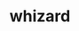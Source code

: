 ---
title: "whizard"
layout: cache
categories: [package, develop]
meta: {"compilers": ["gcc@=11.4.0"], "num_specs": 17, "num_specs_by_stack": {"hep": 17, "root": 17}, "oss": ["ubuntu22.04"], "platforms": ["linux"], "stacks": ["hep", "root"], "targets": ["x86_64_v3"], "versions": ["3.1.4"]}
spec_details: [{"compiler": "gcc@=11.4.0", "hash": "3gthdkd2mc74bvzj724l6kgljp2pr2fa", "os": "ubuntu22.04", "platform": "linux", "size": "-", "stacks": ["hep", "root"], "tarball": "https://binaries.spack.io/develop/build_cache/linux-ubuntu22.04-x86_64_v3/gcc-11.4.0/whizard-3.1.4/linux-ubuntu22.04-x86_64_v3-gcc-11.4.0-whizard-3.1.4-3gthdkd2mc74bvzj724l6kgljp2pr2fa.spack", "target": "x86_64_v3", "variants": ["build_system=autotools", "+fastjet", "+gosam", "hepmc=3", "~latex", "+lcio", "+lhapdf", "+openloops", "+openmp", "patches=c3258eb", "+pythia8"], "versions": ["3.1.4"]}, {"compiler": "gcc@=11.4.0", "hash": "4jiiz73hixzkgx3mb6icq7qm5hnre2an", "os": "ubuntu22.04", "platform": "linux", "size": "-", "stacks": ["hep", "root"], "tarball": "https://binaries.spack.io/develop/build_cache/linux-ubuntu22.04-x86_64_v3/gcc-11.4.0/whizard-3.1.4/linux-ubuntu22.04-x86_64_v3-gcc-11.4.0-whizard-3.1.4-4jiiz73hixzkgx3mb6icq7qm5hnre2an.spack", "target": "x86_64_v3", "variants": ["build_system=autotools", "+fastjet", "+gosam", "hepmc=3", "~latex", "+lcio", "+lhapdf", "+openloops", "+openmp", "patches=c3258eb", "+pythia8"], "versions": ["3.1.4"]}, {"compiler": "gcc@=11.4.0", "hash": "dbjxgkxsi36pg2j4ypxnhlwqgxlsd3j2", "os": "ubuntu22.04", "platform": "linux", "size": "-", "stacks": ["hep", "root"], "tarball": "https://binaries.spack.io/develop/build_cache/linux-ubuntu22.04-x86_64_v3/gcc-11.4.0/whizard-3.1.4/linux-ubuntu22.04-x86_64_v3-gcc-11.4.0-whizard-3.1.4-dbjxgkxsi36pg2j4ypxnhlwqgxlsd3j2.spack", "target": "x86_64_v3", "variants": ["build_system=autotools", "+fastjet", "+gosam", "hepmc=3", "~latex", "+lcio", "+lhapdf", "+openloops", "+openmp", "patches=c3258eb", "+pythia8"], "versions": ["3.1.4"]}, {"compiler": "gcc@=11.4.0", "hash": "ddt4mj47iyzisj33acdwqbszsrgse5ik", "os": "ubuntu22.04", "platform": "linux", "size": "-", "stacks": ["hep", "root"], "tarball": "https://binaries.spack.io/develop/build_cache/linux-ubuntu22.04-x86_64_v3/gcc-11.4.0/whizard-3.1.4/linux-ubuntu22.04-x86_64_v3-gcc-11.4.0-whizard-3.1.4-ddt4mj47iyzisj33acdwqbszsrgse5ik.spack", "target": "x86_64_v3", "variants": ["build_system=autotools", "+fastjet", "+gosam", "hepmc=3", "~latex", "+lcio", "+lhapdf", "+openloops", "+openmp", "patches=c3258eb", "+pythia8"], "versions": ["3.1.4"]}, {"compiler": "gcc@=11.4.0", "hash": "idxwdbhpsnkcinujizemi3qpdnh6y75a", "os": "ubuntu22.04", "platform": "linux", "size": "-", "stacks": ["hep", "root"], "tarball": "https://binaries.spack.io/develop/build_cache/linux-ubuntu22.04-x86_64_v3/gcc-11.4.0/whizard-3.1.4/linux-ubuntu22.04-x86_64_v3-gcc-11.4.0-whizard-3.1.4-idxwdbhpsnkcinujizemi3qpdnh6y75a.spack", "target": "x86_64_v3", "variants": ["build_system=autotools", "+fastjet", "+gosam", "hepmc=3", "~latex", "+lcio", "+lhapdf", "+openloops", "+openmp", "patches=c3258eb", "+pythia8"], "versions": ["3.1.4"]}, {"compiler": "gcc@=11.4.0", "hash": "ji6elhjcfti75qrd4mo4x6grqvnreqvz", "os": "ubuntu22.04", "platform": "linux", "size": "-", "stacks": ["hep", "root"], "tarball": "https://binaries.spack.io/develop/build_cache/linux-ubuntu22.04-x86_64_v3/gcc-11.4.0/whizard-3.1.4/linux-ubuntu22.04-x86_64_v3-gcc-11.4.0-whizard-3.1.4-ji6elhjcfti75qrd4mo4x6grqvnreqvz.spack", "target": "x86_64_v3", "variants": ["build_system=autotools", "+fastjet", "+gosam", "hepmc=3", "~latex", "+lcio", "+lhapdf", "+openloops", "+openmp", "patches=c3258eb", "+pythia8"], "versions": ["3.1.4"]}, {"compiler": "gcc@=11.4.0", "hash": "kgaik72tj2dxmft2dfyz5ndbfugpq244", "os": "ubuntu22.04", "platform": "linux", "size": "-", "stacks": ["hep", "root"], "tarball": "https://binaries.spack.io/develop/build_cache/linux-ubuntu22.04-x86_64_v3/gcc-11.4.0/whizard-3.1.4/linux-ubuntu22.04-x86_64_v3-gcc-11.4.0-whizard-3.1.4-kgaik72tj2dxmft2dfyz5ndbfugpq244.spack", "target": "x86_64_v3", "variants": ["build_system=autotools", "+fastjet", "+gosam", "hepmc=3", "~latex", "+lcio", "+lhapdf", "+openloops", "+openmp", "patches=c3258eb", "+pythia8"], "versions": ["3.1.4"]}, {"compiler": "gcc@=11.4.0", "hash": "klta7udk5ci3yfkpirhfwf6bc2wanqgu", "os": "ubuntu22.04", "platform": "linux", "size": "-", "stacks": ["hep", "root"], "tarball": "https://binaries.spack.io/develop/build_cache/linux-ubuntu22.04-x86_64_v3/gcc-11.4.0/whizard-3.1.4/linux-ubuntu22.04-x86_64_v3-gcc-11.4.0-whizard-3.1.4-klta7udk5ci3yfkpirhfwf6bc2wanqgu.spack", "target": "x86_64_v3", "variants": ["build_system=autotools", "+fastjet", "+gosam", "hepmc=3", "~latex", "+lcio", "+lhapdf", "+openloops", "+openmp", "patches=c3258eb", "+pythia8"], "versions": ["3.1.4"]}, {"compiler": "gcc@=11.4.0", "hash": "loqbykq7vpojvgmbbcplfj3ujnxdzdko", "os": "ubuntu22.04", "platform": "linux", "size": "-", "stacks": ["hep", "root"], "tarball": "https://binaries.spack.io/develop/build_cache/linux-ubuntu22.04-x86_64_v3/gcc-11.4.0/whizard-3.1.4/linux-ubuntu22.04-x86_64_v3-gcc-11.4.0-whizard-3.1.4-loqbykq7vpojvgmbbcplfj3ujnxdzdko.spack", "target": "x86_64_v3", "variants": ["build_system=autotools", "+fastjet", "+gosam", "hepmc=3", "~latex", "+lcio", "+lhapdf", "+openloops", "+openmp", "patches=c3258eb", "+pythia8"], "versions": ["3.1.4"]}, {"compiler": "gcc@=11.4.0", "hash": "mpuevesnprsnqqxyc5wrs5tvks4e7jzu", "os": "ubuntu22.04", "platform": "linux", "size": "-", "stacks": ["hep", "root"], "tarball": "https://binaries.spack.io/develop/build_cache/linux-ubuntu22.04-x86_64_v3/gcc-11.4.0/whizard-3.1.4/linux-ubuntu22.04-x86_64_v3-gcc-11.4.0-whizard-3.1.4-mpuevesnprsnqqxyc5wrs5tvks4e7jzu.spack", "target": "x86_64_v3", "variants": ["build_system=autotools", "+fastjet", "+gosam", "hepmc=3", "~latex", "+lcio", "+lhapdf", "+openloops", "+openmp", "patches=c3258eb", "+pythia8"], "versions": ["3.1.4"]}, {"compiler": "gcc@=11.4.0", "hash": "p2pfyyomr6qznjswgv27gcj72jkoq774", "os": "ubuntu22.04", "platform": "linux", "size": "-", "stacks": ["hep", "root"], "tarball": "https://binaries.spack.io/develop/build_cache/linux-ubuntu22.04-x86_64_v3/gcc-11.4.0/whizard-3.1.4/linux-ubuntu22.04-x86_64_v3-gcc-11.4.0-whizard-3.1.4-p2pfyyomr6qznjswgv27gcj72jkoq774.spack", "target": "x86_64_v3", "variants": ["build_system=autotools", "+fastjet", "+gosam", "hepmc=3", "~latex", "+lcio", "+lhapdf", "+openloops", "+openmp", "patches=c3258eb", "+pythia8"], "versions": ["3.1.4"]}, {"compiler": "gcc@=11.4.0", "hash": "puetvutjimkuqe72o4zy4dt6dskefqbf", "os": "ubuntu22.04", "platform": "linux", "size": "-", "stacks": ["hep", "root"], "tarball": "https://binaries.spack.io/develop/build_cache/linux-ubuntu22.04-x86_64_v3/gcc-11.4.0/whizard-3.1.4/linux-ubuntu22.04-x86_64_v3-gcc-11.4.0-whizard-3.1.4-puetvutjimkuqe72o4zy4dt6dskefqbf.spack", "target": "x86_64_v3", "variants": ["build_system=autotools", "+fastjet", "+gosam", "hepmc=3", "~latex", "+lcio", "+lhapdf", "+openloops", "+openmp", "patches=c3258eb", "+pythia8"], "versions": ["3.1.4"]}, {"compiler": "gcc@=11.4.0", "hash": "r3ae6pswk54u2ycsyvmlufan4u3ncpch", "os": "ubuntu22.04", "platform": "linux", "size": "-", "stacks": ["hep", "root"], "tarball": "https://binaries.spack.io/develop/build_cache/linux-ubuntu22.04-x86_64_v3/gcc-11.4.0/whizard-3.1.4/linux-ubuntu22.04-x86_64_v3-gcc-11.4.0-whizard-3.1.4-r3ae6pswk54u2ycsyvmlufan4u3ncpch.spack", "target": "x86_64_v3", "variants": ["build_system=autotools", "+fastjet", "+gosam", "hepmc=3", "~latex", "+lcio", "+lhapdf", "+openloops", "+openmp", "patches=c3258eb", "+pythia8"], "versions": ["3.1.4"]}, {"compiler": "gcc@=11.4.0", "hash": "valvc7as72aeialnrydmiha3lywaltjz", "os": "ubuntu22.04", "platform": "linux", "size": "-", "stacks": ["hep", "root"], "tarball": "https://binaries.spack.io/develop/build_cache/linux-ubuntu22.04-x86_64_v3/gcc-11.4.0/whizard-3.1.4/linux-ubuntu22.04-x86_64_v3-gcc-11.4.0-whizard-3.1.4-valvc7as72aeialnrydmiha3lywaltjz.spack", "target": "x86_64_v3", "variants": ["build_system=autotools", "+fastjet", "+gosam", "hepmc=3", "~latex", "+lcio", "+lhapdf", "+openloops", "+openmp", "patches=c3258eb", "+pythia8"], "versions": ["3.1.4"]}, {"compiler": "gcc@=11.4.0", "hash": "x6l6yc7lad6l7jqnmq7vh3dwbicizgdt", "os": "ubuntu22.04", "platform": "linux", "size": "-", "stacks": ["hep", "root"], "tarball": "https://binaries.spack.io/develop/build_cache/linux-ubuntu22.04-x86_64_v3/gcc-11.4.0/whizard-3.1.4/linux-ubuntu22.04-x86_64_v3-gcc-11.4.0-whizard-3.1.4-x6l6yc7lad6l7jqnmq7vh3dwbicizgdt.spack", "target": "x86_64_v3", "variants": ["build_system=autotools", "+fastjet", "+gosam", "hepmc=3", "~latex", "+lcio", "+lhapdf", "+openloops", "+openmp", "patches=c3258eb", "+pythia8"], "versions": ["3.1.4"]}, {"compiler": "gcc@=11.4.0", "hash": "y4h4fm6nj6m4zev6qhble6qrfzzne4o2", "os": "ubuntu22.04", "platform": "linux", "size": "-", "stacks": ["hep", "root"], "tarball": "https://binaries.spack.io/develop/build_cache/linux-ubuntu22.04-x86_64_v3/gcc-11.4.0/whizard-3.1.4/linux-ubuntu22.04-x86_64_v3-gcc-11.4.0-whizard-3.1.4-y4h4fm6nj6m4zev6qhble6qrfzzne4o2.spack", "target": "x86_64_v3", "variants": ["build_system=autotools", "+fastjet", "+gosam", "hepmc=3", "~latex", "+lcio", "+lhapdf", "+openloops", "+openmp", "patches=c3258eb", "+pythia8"], "versions": ["3.1.4"]}, {"compiler": "gcc@=11.4.0", "hash": "y6od5n6mdcdxu3oll6zrf52skal2x4de", "os": "ubuntu22.04", "platform": "linux", "size": "-", "stacks": ["hep", "root"], "tarball": "https://binaries.spack.io/develop/build_cache/linux-ubuntu22.04-x86_64_v3/gcc-11.4.0/whizard-3.1.4/linux-ubuntu22.04-x86_64_v3-gcc-11.4.0-whizard-3.1.4-y6od5n6mdcdxu3oll6zrf52skal2x4de.spack", "target": "x86_64_v3", "variants": ["build_system=autotools", "+fastjet", "+gosam", "hepmc=3", "~latex", "+lcio", "+lhapdf", "+openloops", "+openmp", "patches=c3258eb", "+pythia8"], "versions": ["3.1.4"]}]
---